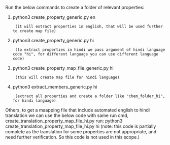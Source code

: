 Run the below commands to create a folder of relevant properties:
  1. python3 create_property_generic.py en
  
          (it will extract properties in english, that will be used further to create map file)
  2. python3 create_property_generic.py hi
  
          (to extract properties in hindi we pass argument of hindi language code "hi", for different language you can use different language code)
  3. python3 create_property_map_file_generic.py hi
  
          (this will create map file for hindi language)
  4. python3 extract_members_generic.py hi
  
          (extract all properties and create a folder like "chem_folder_hi", for hindi language)
  
Others, to get a maapping file that include automated english to hindi translation we can use the below code with same run cmd,
  create_translation_property_map_file_hi.py 
  run: python3 create_translation_property_map_file_hi.py hi
  (note: this code is partially complete as the translation for some properties are not appropriate, and need further verification. So this code is not used in this scope.)
